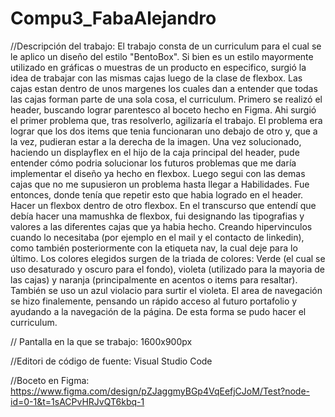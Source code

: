 # Compu3_FabaAlejandro

//Descripción del trabajo:
El trabajo consta de un curriculum para el cual se le aplico un diseño del estilo "BentoBox". Si bien es un estilo mayormente utilizado en gráficas o muestras de un producto en especifico,
surgió la idea de trabajar con las mismas cajas luego de la clase de flexbox. Las cajas estan dentro de unos margenes los cuales dan a entender que todas las cajas forman parte de una sola cosa,
el curriculum.
Primero se realizó el header, buscando lograr parentesco al boceto hecho en Figma. Ahi surgió el primer problema que, tras resolverlo, agilizaría el trabajo.
El problema era lograr que los dos items que tenia funcionaran uno debajo de otro y, que a la vez, pudieran estar a la derecha de la imagen.
Una vez solucionado, haciendo un displayflex en el hijo de la caja principal del header, pude entender cómo podria solucionar los futuros problemas que me daría implementar el diseño
ya hecho en flexbox.
Luego segui con las demas cajas que no me supusieron un problema hasta llegar a Habilidades.
Fue entonces, donde tenía que repetir esto que habia logrado en el header. Hacer un flexbox dentro de otro flexbox. En el transcurso que entendí que debía hacer una mamushka de flexbox,
fui designando las tipografias y valores a las diferentes cajas que ya habia hecho. Creando hipervinculos cuando lo necesitaba (por ejemplo en el mail y el contacto de linkedin), como también
posteriormente con la etiqueta nav, la cual deje para lo último.
Los colores elegidos surgen de la triada de colores: Verde (el cual se uso desaturado y oscuro para el fondo), violeta (utilizado para la mayoria de las cajas) y naranja (principalmente en acentos
o items para resaltar). También se uso un azul violacio para surtir el violeta.
El area de navegación se hizo finalemente, pensando un rápido acceso al futuro portafolio y ayudando a la navegación de la página.
De esta forma se pudo hacer el curriculum.

// Pantalla en la que se trabajo: 
1600x900px

//Editori de código de fuente: 
Visual Studio Code

//Boceto en Figma: 
https://www.figma.com/design/pZJaggmyBGp4VqEefjCJoM/Test?node-id=0-1&t=1sACPvHRJvQT6kbq-1